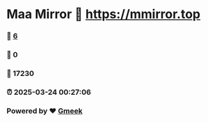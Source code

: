 # Maa Mirror :link: https://mmirror.top 
### :page_facing_up: [6](https://mmirror.top/tag.html) 
### :speech_balloon: 0 
### :hibiscus: 17230 
### :alarm_clock: 2025-03-24 00:27:06 
### Powered by :heart: [Gmeek](https://github.com/Meekdai/Gmeek)
